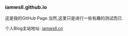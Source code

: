 ### iamwsll.github.io
这是我的GitHub Page.当然,这里只是进行一些有趣的测试而已.

个人Blog主站地址: 
[iamwsll.cn](https://iamwsll.cn"欢迎来到微生麓黎的世界!)

